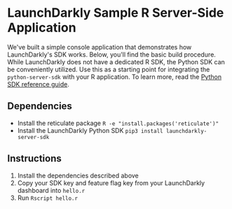 # LaunchDarkly Sample R Server-Side Application
We've built a simple console application that demonstrates how LaunchDarkly's SDK works. Below, you'll find the basic build procedure. While LaunchDarkly does not have a dedicated R SDK, the Python SDK can be conveniently utilized. Use this as a starting point for integrating the `python-server-sdk` with your R application. To learn more, read the [Python SDK reference guide](https://docs.launchdarkly.com/sdk/server-side/python).

## Dependencies
- Install the reticulate package `R -e "install.packages('reticulate')"`
- Install the LaunchDarkly Python SDK `pip3 install launchdarkly-server-sdk`

## Instructions
1. Install the dependencies described above
2. Copy your SDK key and feature flag key from your LaunchDarkly dashboard into `hello.r`
5. Run `Rscript hello.r`
